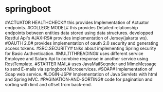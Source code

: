 # springboot
#ACTUATOR HEALTHCHECK# this provides Implementation of Actuator endpoints.
#COLLEGE MODEL# this provides Detailed relationship endpoints between entities data stored using data structures. developped Restful Api's
#JAX-RS# provides implementation of Jersey(jakarta ws).
#OAUTH 2.0# provides implementation of oauth 2.0 security and generating access tokens.
#SRC.SECURITY# talks about implementing Spring security for Basic Authentication.
#MULTITHREADING# uses different service Employee and Salary Api to combine response in another service using RestTemplate.
#STARTER MAIL# uses JavaMailSeqnder and MimeMessage to send E-mails via springboot Microservices.
#SOAP# Implementation of Soap web service.
#LOGIN-JSP# Implementation of Java Servlets with html and Spring MVC.
#PAGINATION-AND-SORTING# code for pagination and sorting with limit and offset from back-end.
